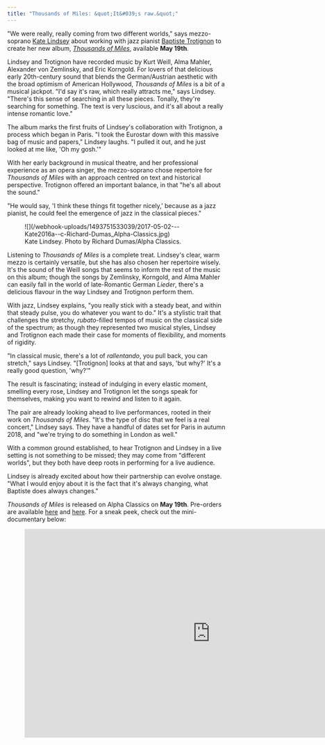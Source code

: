 ```yaml
---
title: "Thousands of Miles: &quot;It&#039;s raw.&quot;"
---
```


"We were really, really coming from two different worlds," says mezzo-soprano [Kate Lindsey](/talking-with-singers-kate-lindsey/) about working with jazz pianist [Baptiste Trotignon](http://www.baptistetrotignon.com/) to create her new album, [*Thousands of Miles*](https://www.amazon.co.uk/Thousands-Miles-Kate-Lindsey/dp/B06Y5T4BWJ/ref=sr_1_1?s=music&ie=UTF8&qid=1492278601&sr=1-1&keywords=thousands+of+miles), available **May 19th**.

Lindsey and Trotignon have recorded music by Kurt Weill, Alma Mahler, Alexander von Zemlinsky, and Eric Korngold. For lovers of that delicious early 20th-century sound that blends the German/Austrian aesthetic with the broad optimism of American Hollywood, *Thousands of Miles* is a bit of a musical jackpot. "I'd say it's raw, which really attracts me," says Lindsey. "There's this sense of searching in all these pieces. Tonally, they're searching for something. The text is very luscious, and it's all about a really intense romantic love."

The album marks the first fruits of Lindsey's collaboration with Trotignon, a process which began in Paris. "I took the Eurostar down with this massive bag of music and papers," Lindsey laughs. "I pulled it out, and he just looked at me like, 'Oh my gosh.'"

With her early background in musical theatre, and her professional experience as an opera singer, the mezzo-soprano chose repertoire for *Thousands of Miles* with an approach centred on text and historical perspective. Trotignon offered an important balance, in that "he's all about the sound."

"He would say, 'I think these things fit together nicely,' because as a jazz pianist, he could feel the emergence of jazz in the classical pieces." 

<figure data-type="image">
![](/webhook-uploads/1493751533039/2017-05-02---Kate2016a--c-Richard-Dumas_Alpha-Classics.jpg)
<figcaption>Kate Lindsey. Photo by Richard Dumas/Alpha Classics.</figcaption>
</figure>

Listening to *Thousands of Miles* is a complete treat. Lindsey's clear, warm mezzo is certainly versatile, but she has also chosen her repertoire wisely. It's the sound of the Weill songs that seems to inform the rest of the music on this album; though the songs by Zemlinsky, Korngold, and Alma Mahler can easily fall in the world of late-Romantic German *Lieder*, there's a delicious flavour in the way Lindsey and Trotignon perform them. 

With jazz, Lindsey explains, "you really stick with a steady beat, and within that steady pulse, you do whatever you want to do." It's a stylistic trait that challenges the stretchy, *rubato*-filled tempos of music on the classical side of the spectrum; as though they represented two musical styles, Lindsey and Trotignon each made their case for moments of flexibility, and moments of rigidity.

"In classical music, there's a lot of *rallentando*, you pull back, you can stretch," says Lindsey. "[Trotignon] looks at that and says, 'but why?' It's a really good question, 'why?'"

The result is fascinating; instead of indulging in every elastic moment, smelling every rose, Lindsey and Trotignon let the songs speak for themselves, making you want to rewind and listen to it again.

The pair are already looking ahead to live performances, rooted in their work on *Thousands of Miles*. "It's the type of disc that we feel is a real concert," Lindsey says. They have a handful of dates set for Paris in autumn 2018, and "we're trying to do something in London as well."

With a common ground established, to hear Trotignon and Lindsey in a live setting is not something to be missed; they may come from "different worlds", but they both have deep roots in performing for a live audience. 

Lindsey is already excited about how their partnership can evolve onstage. "What I would enjoy about it is the fact that it's always changing, what Baptiste does always changes."


*Thousands of Miles* is released on Alpha Classics on **May 19th**. Pre-orders are available [here](http://katelindsey.com/thousands) and [here](https://www.amazon.co.uk/Thousands-Miles-Kate-Lindsey/dp/B06Y5T4BWJ/ref=sr_1_1?s=music&ie=UTF8&qid=1492278601&sr=1-1&keywords=thousands+of+miles). For a sneak peek, check out the mini-documentary below:

<figure data-type="video">
<iframe width="854" height="480" src="https://www.youtube.com/embed/A6rNJY_S36A" frameborder="0" allowfullscreen></iframe>
</figure>
